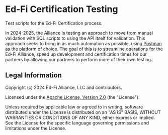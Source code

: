 # Ed-Fi Certification Testing

Test scripts for the Ed-Fi Certification process.

In 2024-2025, the Alliance is testing an approach to move from manual validation
with SQL scripts to using the API itself for validation. This approach seeks to
bring in as much automation as possible, using
[Postman](https://www.postman.com/) as the platform of choice. The goal of this
is to streamline operations for the Ed-Fi Alliance, speed up development and
certification times for our partners by allowing our partners to perform more of
their own testing.

## Legal Information

Copyright (c) 2024 Ed-Fi Alliance, LLC and contributors.

Licensed under the [Apache License, Version 2.0](./LICENSE) (the "License").

Unless required by applicable law or agreed to in writing, software distributed
under the License is distributed on an "AS IS" BASIS, WITHOUT WARRANTIES OR
CONDITIONS OF ANY KIND, either express or implied. See the License for the
specific language governing permissions and limitations under the License.
